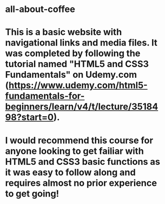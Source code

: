 # all-about-coffee
# This is a basic website with navigational links and media files. It was completed by following the tutorial named "HTML5 and CSS3 Fundamentals" on Udemy.com (https://www.udemy.com/html5-fundamentals-for-beginners/learn/v4/t/lecture/3518498?start=0).
# I would recommend this course for anyone looking to get failiar with HTML5 and CSS3 basic functions as it was easy to follow along and requires almost no prior experience to get going! 